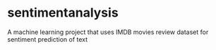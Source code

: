 # sentimentanalysis
A machine learning project that uses IMDB movies review dataset for sentiment prediction of text
